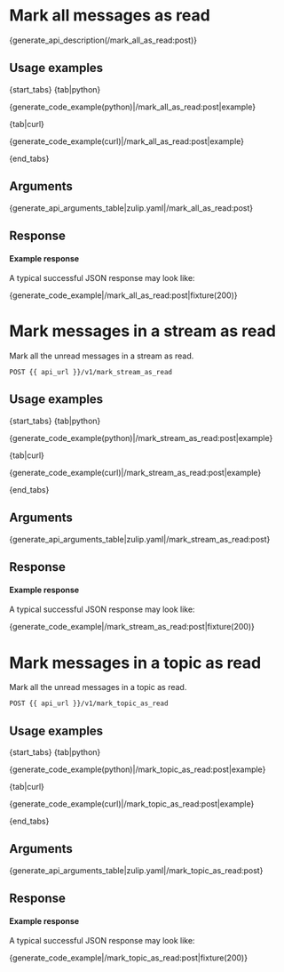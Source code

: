 # Mark all messages as read

{generate_api_description(/mark_all_as_read:post)}

## Usage examples

{start_tabs}
{tab|python}

{generate_code_example(python)|/mark_all_as_read:post|example}

{tab|curl}

{generate_code_example(curl)|/mark_all_as_read:post|example}

{end_tabs}

## Arguments

{generate_api_arguments_table|zulip.yaml|/mark_all_as_read:post}

## Response

#### Example response

A typical successful JSON response may look like:

{generate_code_example|/mark_all_as_read:post|fixture(200)}


# Mark messages in a stream as read

Mark all the unread messages in a stream as read.

`POST {{ api_url }}/v1/mark_stream_as_read`

## Usage examples

{start_tabs}
{tab|python}

{generate_code_example(python)|/mark_stream_as_read:post|example}

{tab|curl}

{generate_code_example(curl)|/mark_stream_as_read:post|example}

{end_tabs}

## Arguments

{generate_api_arguments_table|zulip.yaml|/mark_stream_as_read:post}

## Response

#### Example response

A typical successful JSON response may look like:

{generate_code_example|/mark_stream_as_read:post|fixture(200)}


# Mark messages in a topic as read

Mark all the unread messages in a topic as read.

`POST {{ api_url }}/v1/mark_topic_as_read`

## Usage examples

{start_tabs}
{tab|python}

{generate_code_example(python)|/mark_topic_as_read:post|example}

{tab|curl}

{generate_code_example(curl)|/mark_topic_as_read:post|example}

{end_tabs}

## Arguments

{generate_api_arguments_table|zulip.yaml|/mark_topic_as_read:post}

## Response

#### Example response

A typical successful JSON response may look like:

{generate_code_example|/mark_topic_as_read:post|fixture(200)}
